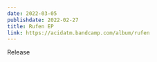 ```yaml
---
date: 2022-03-05
publishdate: 2022-02-27
title: Rufen EP
link: https://acidatm.bandcamp.com/album/rufen
---
```

Release
